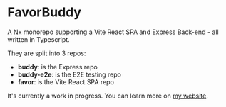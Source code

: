 # FavorBuddy

A [Nx](https://nx.dev/) monorepo supporting a Vite React SPA and Express Back-end - all written in Typescript.

They are split into 3 repos:

- **buddy**: is the Express repo
- **buddy-e2e**: is the E2E testing repo
- **favor**: is the Vite React SPA repo

It's currently a work in progress. You can learn more on [my website](https://www.yourlocaldev.com/projects).
